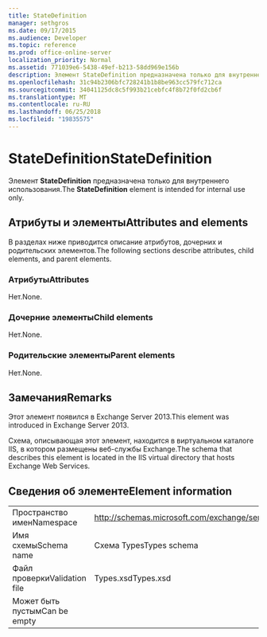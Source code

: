 ```yaml
---
title: StateDefinition
manager: sethgros
ms.date: 09/17/2015
ms.audience: Developer
ms.topic: reference
ms.prod: office-online-server
localization_priority: Normal
ms.assetid: 771039e6-5438-49ef-b213-58dd969e156b
description: Элемент StateDefinition предназначена только для внутреннего использования.
ms.openlocfilehash: 31c94b2306bfc728241b1b8be963cc579fc712ca
ms.sourcegitcommit: 34041125dc8c5f993b21cebfc4f8b72f0fd2cb6f
ms.translationtype: MT
ms.contentlocale: ru-RU
ms.lasthandoff: 06/25/2018
ms.locfileid: "19835575"
---
```

# <a name="statedefinition"></a><span data-ttu-id="6e7b4-103">StateDefinition</span><span class="sxs-lookup"><span data-stu-id="6e7b4-103">StateDefinition</span></span>

<span data-ttu-id="6e7b4-104">Элемент **StateDefinition** предназначена только для внутреннего использования.</span><span class="sxs-lookup"><span data-stu-id="6e7b4-104">The **StateDefinition** element is intended for internal use only.</span></span> 

## <a name="attributes-and-elements"></a><span data-ttu-id="6e7b4-105">Атрибуты и элементы</span><span class="sxs-lookup"><span data-stu-id="6e7b4-105">Attributes and elements</span></span>

<span data-ttu-id="6e7b4-106">В разделах ниже приводится описание атрибутов, дочерних и родительских элементов.</span><span class="sxs-lookup"><span data-stu-id="6e7b4-106">The following sections describe attributes, child elements, and parent elements.</span></span>
  
### <a name="attributes"></a><span data-ttu-id="6e7b4-107">Атрибуты</span><span class="sxs-lookup"><span data-stu-id="6e7b4-107">Attributes</span></span>

<span data-ttu-id="6e7b4-108">Нет.</span><span class="sxs-lookup"><span data-stu-id="6e7b4-108">None.</span></span>
  
### <a name="child-elements"></a><span data-ttu-id="6e7b4-109">Дочерние элементы</span><span class="sxs-lookup"><span data-stu-id="6e7b4-109">Child elements</span></span>

<span data-ttu-id="6e7b4-110">Нет.</span><span class="sxs-lookup"><span data-stu-id="6e7b4-110">None.</span></span>
  
### <a name="parent-elements"></a><span data-ttu-id="6e7b4-111">Родительские элементы</span><span class="sxs-lookup"><span data-stu-id="6e7b4-111">Parent elements</span></span>

<span data-ttu-id="6e7b4-112">Нет.</span><span class="sxs-lookup"><span data-stu-id="6e7b4-112">None.</span></span>
  
## <a name="remarks"></a><span data-ttu-id="6e7b4-113">Замечания</span><span class="sxs-lookup"><span data-stu-id="6e7b4-113">Remarks</span></span>

<span data-ttu-id="6e7b4-114">Этот элемент появился в Exchange Server 2013.</span><span class="sxs-lookup"><span data-stu-id="6e7b4-114">This element was introduced in Exchange Server 2013.</span></span>
  
<span data-ttu-id="6e7b4-115">Схема, описывающая этот элемент, находится в виртуальном каталоге IIS, в котором размещены веб-службы Exchange.</span><span class="sxs-lookup"><span data-stu-id="6e7b4-115">The schema that describes this element is located in the IIS virtual directory that hosts Exchange Web Services.</span></span>
  
## <a name="element-information"></a><span data-ttu-id="6e7b4-116">Сведения об элементе</span><span class="sxs-lookup"><span data-stu-id="6e7b4-116">Element information</span></span>

|||
|:-----|:-----|
|<span data-ttu-id="6e7b4-117">Пространство имен</span><span class="sxs-lookup"><span data-stu-id="6e7b4-117">Namespace</span></span>  <br/> |http://schemas.microsoft.com/exchange/services/2006/types  <br/> |
|<span data-ttu-id="6e7b4-118">Имя схемы</span><span class="sxs-lookup"><span data-stu-id="6e7b4-118">Schema name</span></span>  <br/> |<span data-ttu-id="6e7b4-119">Схема Types</span><span class="sxs-lookup"><span data-stu-id="6e7b4-119">Types schema</span></span>  <br/> |
|<span data-ttu-id="6e7b4-120">Файл проверки</span><span class="sxs-lookup"><span data-stu-id="6e7b4-120">Validation file</span></span>  <br/> |<span data-ttu-id="6e7b4-121">Types.xsd</span><span class="sxs-lookup"><span data-stu-id="6e7b4-121">Types.xsd</span></span>  <br/> |
|<span data-ttu-id="6e7b4-122">Может быть пустым</span><span class="sxs-lookup"><span data-stu-id="6e7b4-122">Can be empty</span></span>  <br/> ||
   

